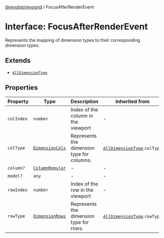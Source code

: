 [@revolist/revogrid](README.md) / FocusAfterRenderEvent

# Interface: FocusAfterRenderEvent

Represents the mapping of dimension types to their corresponding dimension types.

## Extends

- [`AllDimensionType`](Interface.AllDimensionType.md)

## Properties

| Property | Type | Description | Inherited from | Defined in |
| ------ | ------ | ------ | ------ | ------ |
| `colIndex` | `number` | Index of the column in the viewport | - | [src/types/interfaces.ts:766](https://github.com/revolist/revogrid/blob/7c04a51ec5214ac7292502c14a49e3fb70d452cb/src/types/interfaces.ts#L766) |
| `colType` | [`DimensionCols`](TypeAlias.DimensionCols.md) | Represents the dimension type for columns. | [`AllDimensionType`](Interface.AllDimensionType.md).`colType` | [src/types/interfaces.ts:731](https://github.com/revolist/revogrid/blob/7c04a51ec5214ac7292502c14a49e3fb70d452cb/src/types/interfaces.ts#L731) |
| `column?` | [`ColumnRegular`](Interface.ColumnRegular.md) | - | - | [src/types/interfaces.ts:758](https://github.com/revolist/revogrid/blob/7c04a51ec5214ac7292502c14a49e3fb70d452cb/src/types/interfaces.ts#L758) |
| `model?` | `any` | - | - | [src/types/interfaces.ts:757](https://github.com/revolist/revogrid/blob/7c04a51ec5214ac7292502c14a49e3fb70d452cb/src/types/interfaces.ts#L757) |
| `rowIndex` | `number` | Index of the row in the viewport | - | [src/types/interfaces.ts:762](https://github.com/revolist/revogrid/blob/7c04a51ec5214ac7292502c14a49e3fb70d452cb/src/types/interfaces.ts#L762) |
| `rowType` | [`DimensionRows`](TypeAlias.DimensionRows.md) | Represents the dimension type for rows. | [`AllDimensionType`](Interface.AllDimensionType.md).`rowType` | [src/types/interfaces.ts:726](https://github.com/revolist/revogrid/blob/7c04a51ec5214ac7292502c14a49e3fb70d452cb/src/types/interfaces.ts#L726) |
